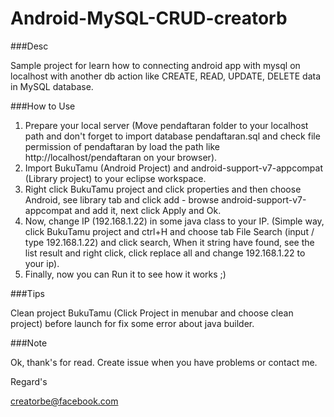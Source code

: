 Android-MySQL-CRUD-creatorb
===========================

###Desc

Sample project for learn how to connecting android app with mysql on localhost with another db action like CREATE, READ, UPDATE, DELETE data in MySQL database. 

###How to Use

1. Prepare your local server (Move pendaftaran folder to your localhost path and don't forget to import database pendaftaran.sql and check file permission of pendaftaran by load the path like http://localhost/pendaftaran on your browser).
2. Import BukuTamu (Android Project) and android-support-v7-appcompat (Library project) to your eclipse workspace. 
3. Right click BukuTamu project and click properties and then choose Android, see library tab and click add - browse android-support-v7-appcompat and add it, next click Apply and Ok.
4. Now, change IP (192.168.1.22) in some java class to your IP. (Simple way, click BukuTamu project and ctrl+H and choose tab File Search (input / type 192.168.1.22) and click search, When it string have found, see the list result and right click, click replace all and change 192.168.1.22 to your ip).
5. Finally, now you can Run it to see how it works ;)

###Tips

Clean project BukuTamu (Click Project in menubar and choose clean project) before launch for fix some error about java builder.

###Note

Ok, thank's for read. Create issue when you have problems or contact me.

Regard's

creatorbe@facebook.com
